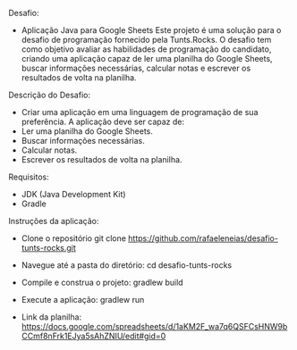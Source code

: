Desafio:
- Aplicação Java para Google Sheets
Este projeto é uma solução para o desafio de programação fornecido pela Tunts.Rocks. O desafio tem como objetivo avaliar as habilidades de programação do candidato, criando uma aplicação capaz de ler uma planilha do Google Sheets, buscar informações necessárias, 
calcular notas e escrever os resultados de volta na planilha.

Descrição do Desafio:
- Criar uma aplicação em uma linguagem de programação de sua preferência. A aplicação deve ser capaz de:
- Ler uma planilha do Google Sheets.
- Buscar informações necessárias.
- Calcular notas.
- Escrever os resultados de volta na planilha.

Requisitos:
- JDK (Java Development Kit)
- Gradle

Instruções da aplicação:
- Clone o repositório
git clone https://github.com/rafaeleneias/desafio-tunts-rocks.git
- Navegue até a pasta do diretório:
cd desafio-tunts-rocks
- Compile e construa o projeto:
gradlew build
- Execute a aplicação:
gradlew run

- Link da planilha: https://docs.google.com/spreadsheets/d/1aKM2F_wa7q6QSFCsHNW9bCCmf8nFrk1EJya5sAhZNIU/edit#gid=0
